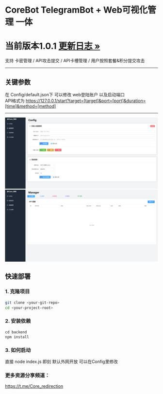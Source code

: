 # CoreBot TelegramBot + Web可视化管理 一体 

# 当前版本1.0.1 [更新日志 »](./CHANGELOG.md) 


支持 卡密管理 / API攻击提交 / API卡槽管理 / 用户按照套餐&积分提交攻击

---

## 关键参数
在 Config/default.json下 可以修改 web登陆账户 以及启动端口        
API格式为 https://127.0.0.1/start?target=[target]&port=[port]&duration=[time]&method=[method]

---

![ShowBase#2](./ShowBase1.png)
![ShowBase#2](./ShowBase2.png)


## 快速部署

### 1. 克隆项目

```bash
git clone <your-git-repo>
cd <your-project-root>
```

### 2. 安装依赖


```node
cd backend
npm install
```

### 3. 如何启动

直接 node index.js 即刻 默认外网开放 可以在Config里修改 



### 更多资源分享频道：

https://t.me/Core_redirection
